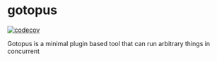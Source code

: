 # gotopus

[![codecov](https://codecov.io/gh/lherman-cs/gotopus/branch/master/graph/badge.svg)](https://codecov.io/gh/lherman-cs/gotopus)

Gotopus is a minimal plugin based tool that can run arbitrary things in concurrent
